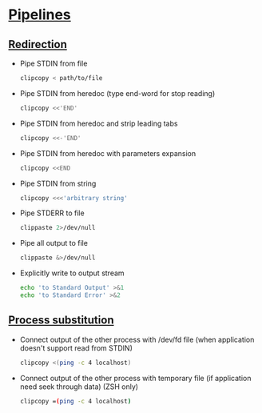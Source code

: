 # [Pipelines](https://zsh.sourceforge.io/Doc/Release/Shell-Grammar.html#Simple-Commands-_0026-Pipelines)

## [Redirection](https://zsh.sourceforge.io/Doc/Release/Redirection.html)

* Pipe STDIN from file
    ```bash
    clipcopy < path/to/file
    ```
* Pipe STDIN from heredoc (type end-word for stop reading)
    ```bash
    clipcopy <<'END'
    ```
* Pipe STDIN from heredoc and strip leading tabs
    ```bash
    clipcopy <<-'END'
    ```
* Pipe STDIN from heredoc with parameters expansion
    ```bash
    clipcopy <<END
    ```
* Pipe STDIN from string
    ```bash
    clipcopy <<<'arbitrary string'
    ```
* Pipe STDERR to file
    ```bash
    clippaste 2>/dev/null
    ```
* Pipe all output to file
    ```bash
    clippaste &>/dev/null
    ```
* Explicitly write to output stream
    ```bash
    echo 'to Standard Output' >&1
    echo 'to Standard Error' >&2
    ```

## [Process substitution](http://zsh.sourceforge.net/Doc/Release/Expansion.html#Process-Substitution)

* Connect output of the other process with /dev/fd file (when application doesn't support read from STDIN)
    ```bash
    clipcopy <(ping -c 4 localhost)
    ```
* Connect output of the other process with temporary file (if application need seek through data) (ZSH only)
    ```bash
    clipcopy =(ping -c 4 localhost)
    ```
